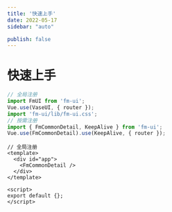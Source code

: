 ```yaml
---
title: '快速上手'
date: 2022-05-17
sidebar: "auto"

publish: false
---
```


# 快速上手

```js
// 全局注册
import FmUI from 'fm-ui';
Vue.use(VaseUI, { router });
import 'fm-ui/lib/fm-ui.css';
// 按需注册
import { FmCommonDetail, KeepAlive } from 'fm-ui';
Vue.use(FmCommonDetail).use(KeepAlive, { router });
```

```vue
// 全局注册
<template>
  <div id="app">
    <FmCommonDetail />
  </div>
</template>

<script>
export default {};
</script>
```

<ClientOnly>
  <!-- <sakura-img/> -->
</ClientOnly>
